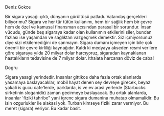 
Deniz Gokce

Bir sigara yasağı çıktı, dünyanın gürültüsü patladı. Vatandaş gerçekleri biliyor mu? Sigara ve her tür tütün kullanımı, hem bir sağlık hem bir çevre hem de özel ve kamusal finansman açısından parasal bir sorundur. İnsan vücudu, günde beş sigaraya kadar olan kullanımın etkilerini siler, bundan fazlası ise yaşamdan ve sağlıktan vazgeçmek demektir. Siz içmiyorsunuz diye sizi etkilemediğini de sanmayın. Sigara dumanı içmeyen için bile çok önemli bir çevre kirliliği kaynağıdır. Kaldı ki medyaya akseden resmi verilere göre sigaraya yılda 20 milyar dolar harcıyoruz, sigaradan kaynaklanan hastalıkların tedavisine de 7 milyar dolar. İthalata harcanan döviz de caba!

Dogru

Sigara yasagi yerindedir. Insanlar gittikce daha fazla ortak alanlarda yasamaya baslayacaklar, mobil hayat denen sey devreye girecek, beyaz yakali is gucu cafe'lerde, parklarda, is ve ev arasi yerlerde (Starbucks sirketinin sloganidir) zaman gecirmeye baslayacak. Bu ortak alanlarda, insanlar 'fiziki tahribe" yani igrenc sigara dumanina muhatap olmamalidir. Bu isin ozgurlukler ile alakasi yok. Turban kimseye fiziki zarar vermiyor. Bu meret (sigara) veriyor. Bu kadar basit.
